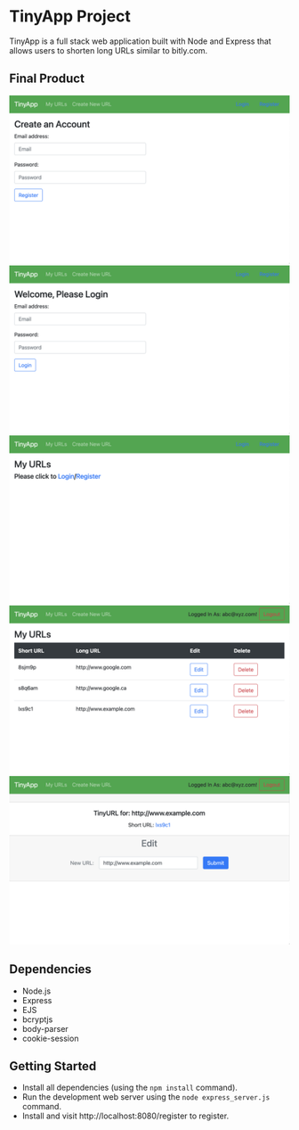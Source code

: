 # TinyApp Project

TinyApp is a full stack web application built with Node and Express that allows users to shorten long URLs similar to bitly.com.

## Final Product

!["Registration page"](https://github.com/prashanthk02/tinyapp/blob/main/docs/registration%20page.png?raw=true)
!["login page"](https://github.com/prashanthk02/tinyapp/blob/main/docs/login%20page.png?raw=true)
!["Mu url page when user not logged in"](https://github.com/prashanthk02/tinyapp/blob/main/docs/MyUrl.png?raw=true)
!["My url page when user logged in"](https://github.com/prashanthk02/tinyapp/blob/main/docs/MyUrls.png?raw=true)
!["URL edit page"](https://github.com/prashanthk02/tinyapp/blob/main/docs/url-edit.png?raw=true)


## Dependencies

- Node.js
- Express
- EJS
- bcryptjs
- body-parser
- cookie-session


## Getting Started

- Install all dependencies (using the `npm install` command).
- Run the development web server using the `node express_server.js` command.
- Install and visit http://localhost:8080/register to register.